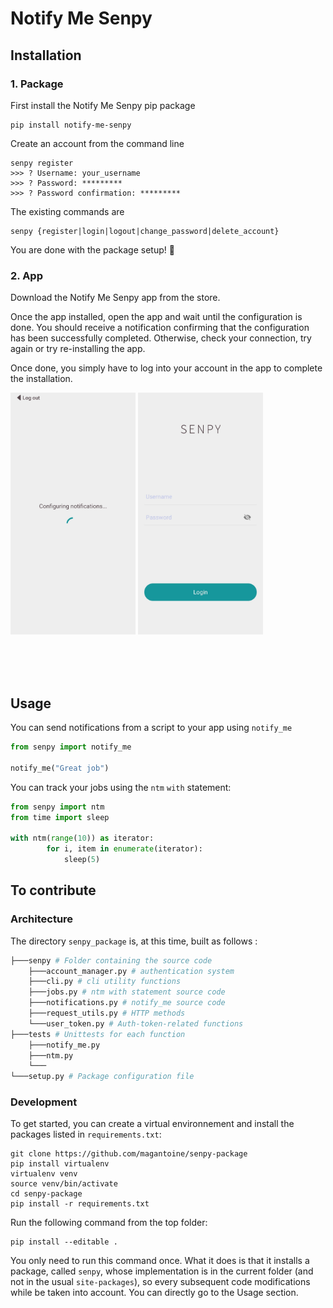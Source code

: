 # Notify Me Senpy

## Installation
### 1. Package
First install the Notify Me Senpy pip package
```
pip install notify-me-senpy
```

Create an account from the command line
```
senpy register
>>> ? Username: your_username
>>> ? Password: *********
>>> ? Password confirmation: *********
```

The existing commands are
```
senpy {register|login|logout|change_password|delete_account}
```
You are done with the package setup! 🎉

### 2. App

Download the Notify Me Senpy app from the store.

Once the app installed, open the app and wait until the configuration is done. You should receive a notification confirming that the configuration has been successfully completed. Otherwise, check your connection, try again or try re-installing the app.

Once done, you simply have to log into your account in the app to complete the installation.
<p float="center">
<img src="./assets/configuration.jpeg" alt="login screen" width="200"/>
<img src="./assets/login.jpeg" alt="login screen" width="200"/>
</p>
<br/><br/><br/>

## Usage

You can send notifications from a script to your app using `notify_me`
```python
from senpy import notify_me

notify_me("Great job")
```

You can track your jobs using the `ntm` `with` statement:

```python
from senpy import ntm
from time import sleep 

with ntm(range(10)) as iterator:
        for i, item in enumerate(iterator):
            sleep(5)
``` 


## To contribute

### Architecture 

The directory ```senpy_package``` is, at this time, built as follows :
```bash
├───senpy # Folder containing the source code
    ├───account_manager.py # authentication system
    ├───cli.py # cli utility functions
    ├───jobs.py # ntm with statement source code
    ├───notifications.py # notify_me source code
    ├───request_utils.py # HTTP methods
    └───user_token.py # Auth-token-related functions
├───tests # Unittests for each function
    ├───notify_me.py 
    ├───ntm.py
    └───
└───setup.py # Package configuration file
```


### Development

To get started, you can create a virtual environnement and install the packages listed in `requirements.txt`:
```
git clone https://github.com/magantoine/senpy-package
pip install virtualenv
virtualenv venv
source venv/bin/activate
cd senpy-package
pip install -r requirements.txt
```

Run the following command from the top folder:
```
pip install --editable .
```
You only need to run this command once. What it does is that it installs a package, called `senpy`, whose implementation is in the current folder (and not in the usual `site-packages`), so every subsequent code modifications while be taken into account.
You can directly go to the Usage section.











